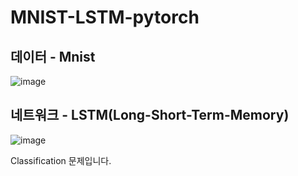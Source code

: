 # MNIST-LSTM-pytorch

## 데이터 - Mnist

![image](https://user-images.githubusercontent.com/58909032/98786927-27da6e00-2442-11eb-9701-952f88c9d698.png)




## 네트워크 - LSTM(Long-Short-Term-Memory)

![image](https://user-images.githubusercontent.com/58909032/98787216-8e5f8c00-2442-11eb-8e9e-2e65ff37d323.png)


Classification 문제입니다.

